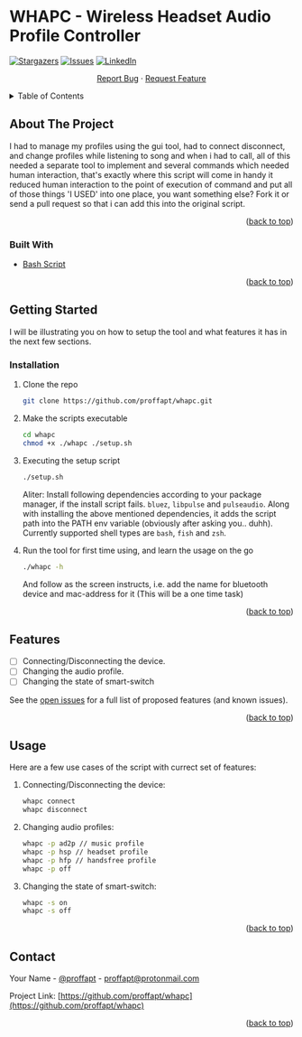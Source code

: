 # WHAPC - Wireless Headset Audio Profile Controller

<!-- PROJECT SHIELDS -->
[![Stargazers][stars-shield]][stars-url]
[![Issues][issues-shield]][issues-url]
[![LinkedIn][linkedin-shield]][linkedin-url]

  <p align="center">
    <a href="https://github.com/proffapt/whapc/issues">Report Bug</a>
    ·
    <a href="https://github.com/proffapt/whapc/issues">Request Feature</a>
  </p>
</div>

<!-- TABLE OF CONTENTS -->
<details>
  <summary>Table of Contents</summary>
  <ol>
    <li>
      <a href="#about-the-project">About The Project</a>
      <ul>
        <li><a href="#built-with">Built With</a></li>
      </ul>
    </li>
    <li>
      <a href="#getting-started">Getting Started</a>
      <ul>
        <li><a href="#installation">Installation</a></li>
      </ul>
    </li>
    <li><a href="#features">Features</a></li>
    <li><a href="#usage">Usage</a></li>
    <li><a href="#contributing">Contributing</a></li>
    <li><a href="#contact">Contact</a></li>
  </ol>
</details>

<!-- ABOUT THE PROJECT -->
## About The Project

I had to manage my profiles using the gui tool, had to connect disconnect, and change profiles while listening to song and when i had to call, all of this needed
a separate tool to implement and several commands which needed human interaction, that's exactly where this script will come in handy it reduced human interaction 
to the point of execution of command and put all of those things 'I USED' into one place, you want something else? Fork it or send a pull request so that i can
add this into the original script.

<p align="right">(<a href="#top">back to top</a>)</p>

### Built With

* [Bash Script](https://linuxconfig.org/bash-scripting-tutorial-for-beginners)

<p align="right">(<a href="#top">back to top</a>)</p>

<!-- GETTING STARTED -->
## Getting Started

I will be illustrating you on how to setup the tool and what features it has in the next few sections.

### Installation

1. Clone the repo
   ```sh
   git clone https://github.com/proffapt/whapc.git
   ```
2. Make the scripts executable
   ```sh
   cd whapc 
   chmod +x ./whapc ./setup.sh
   ```
3. Executing the setup script
   ```sh
   ./setup.sh
   ```
   Aliter:
   Install following dependencies according to your package manager, if the install script fails.
   `bluez`, `libpulse` and `pulseaudio`.
   Along with installing the above mentioned dependencies, it adds the script path into the PATH env variable (obviously after asking you.. duhh).
   Currently supported shell types are `bash`, `fish` and `zsh`.
   
4. Run the tool for first time using, and learn the usage on the go

   ```sh
   ./whapc -h
   ```
   And follow as the screen instructs, i.e. add the name for bluetooth device and mac-address for it (This will be a one time task)

<p align="right">(<a href="#top">back to top</a>)</p>

<!-- FEATURES -->
## Features

- [ ] Connecting/Disconnecting the device.
- [ ] Changing the audio profile.
- [ ] Changing the state of smart-switch

See the [open issues](https://github.com/proffapt/whapc/issues) for a full list of proposed features (and known issues).

<p align="right">(<a href="#top">back to top</a>)</p>

<!-- USAGE EXAMPLES -->
## Usage

Here are a few use cases of the script with currect set of features:

1. Connecting/Disconnecting the device:

   ```sh
   whapc connect
   whapc disconnect
   ```
   
2. Changing audio profiles:

   ```sh
   whapc -p ad2p // music profile
   whapc -p hsp // headset profile
   whapc -p hfp // handsfree profile
   whapc -p off 
   ```

3. Changing the state of smart-switch:

    ```sh
    whapc -s on
    whapc -s off
    ```

<p align="right">(<a href="#top">back to top</a>)</p>

<!-- CONTACT -->
## Contact

Your Name - [@proffapt](https://twitter.com/proffapt) - proffapt@protonmail.com

Project Link: [https://github.com/proffapt/whapc](https://github.com/proffapt/whapc)

<p align="right">(<a href="#top">back to top</a>)</p>

<!-- MARKDOWN LINKS -->
[stars-shield]: https://img.shields.io/github/stars/proffapt/whapc.svg?style=for-the-badge
[stars-url]: https://github.com/proffapt/whapc/stargazers
[issues-shield]: https://img.shields.io/github/issues/proffapt/whapc.svg?style=for-the-badge
[issues-url]: https://github.com/proffapt/whapc/issues
[linkedin-shield]: https://img.shields.io/badge/-LinkedIn-black.svg?style=for-the-badge&logo=linkedin&colorB=555
[linkedin-url]: https://linkedin.com/in/proffapt